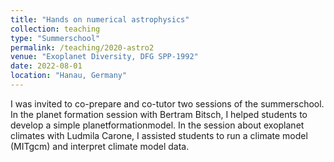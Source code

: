 ```yaml
---
title: "Hands on numerical astrophysics"
collection: teaching
type: "Summerschool"
permalink: /teaching/2020-astro2
venue: "Exoplanet Diversity, DFG SPP-1992"
date: 2022-08-01
location: "Hanau, Germany"
---
```


I was invited to co-prepare and co-tutor two sessions of the summerschool.
In the planet formation session with Bertram Bitsch, I helped students to develop a simple planetformationmodel. In the session about exoplanet climates with Ludmila Carone, I assisted students to run a climate model (MITgcm) and interpret climate model data.
